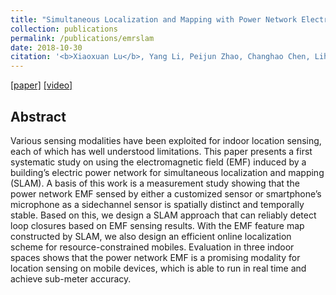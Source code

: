 ```yaml
---
title: "Simultaneous Localization and Mapping with Power Network Electromagnetic Field"
collection: publications
permalink: /publications/emrslam
date: 2018-10-30
citation: '<b>Xiaoxuan Lu</b>, Yang Li, Peijun Zhao, Changhao Chen, Lihai Xie, Hongkai Wen, Rui Tan and Niki Trigoni. <i>In MobiCom 2018.</i>'
---
```

[[paper]](https://christopherlu.github.io/files/papers/[MobiCom2018]emr_slam.pdf)
[[video]](https://youtu.be/w8ymBG7T7TQ)

## Abstract
Various sensing modalities have been exploited for indoor location sensing, each of which has well understood limitations. This paper presents a first systematic study on using the electromagnetic field (EMF) induced by a building’s electric power network for simultaneous localization and mapping (SLAM). A basis of this work is a measurement
study showing that the power network EMF sensed by either a customized sensor or smartphone’s microphone as a sidechannel sensor is spatially distinct and temporally stable. Based on this, we design a SLAM approach that can reliably detect loop closures based on EMF sensing results. With the EMF feature map constructed by SLAM, we also design an efficient online localization scheme for resource-constrained mobiles. Evaluation in three indoor spaces shows that the power network EMF is a promising modality for location sensing on mobile devices, which is able to run in real time and achieve sub-meter accuracy.